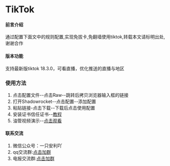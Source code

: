 # TikTok

#### 前言介绍
通过配置下面文中的规则配置,实现免拔卡,免翻墙使用tiktok,转载本文请标明出处,谢谢合作


#### 版本功能
支持最新版tiktok 18.3.0，可看直播，优化推送的直播与地区


### 使用方法

1.  点击配置文件--点击Raw--跳转后拷贝浏览器输入框的链接
2.  打开Shadowrocket--点击配置--添加配置
3.  粘贴链接-点击下载--下载后点击使用配置
4.  安装证书信任证书--[教程](https://gitee.com/bp233/script/raw/master/CA.md)
5.  油管视频演示--[点击观看](https://youtu.be/DgBmDCTA_n8)

#### 联系交流

1.  微信公众号：一只安利吖
2.  qq交流群:[点击加群](https://jq.qq.com/?_wv=1027&k=Tz4N7IM3)
3.  电报交流群:[点击加群](https://t.me/baipiao_666) 
